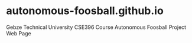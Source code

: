 # autonomous-foosball.github.io
Gebze Technical University CSE396 Course Autonomous Foosball Project Web Page 
